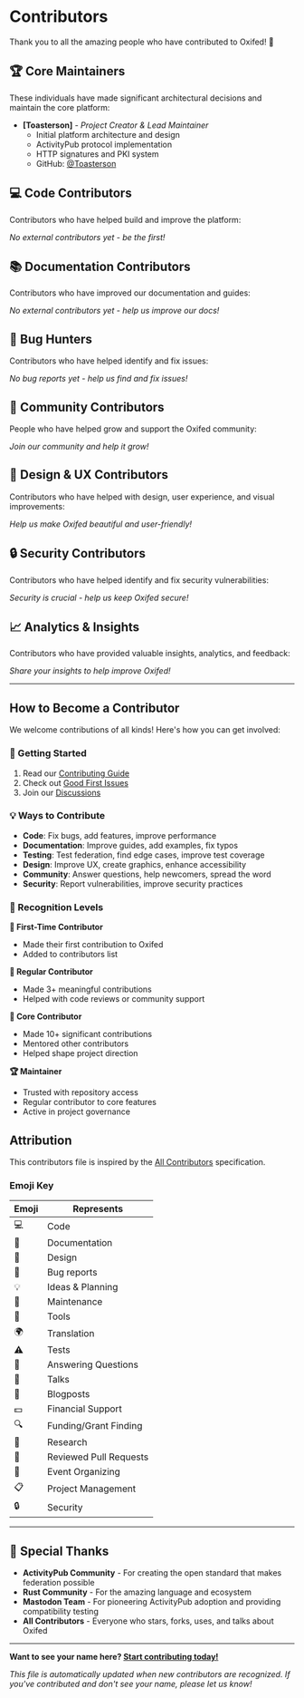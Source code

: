 # Contributors

Thank you to all the amazing people who have contributed to Oxifed! 🎉

## 🏆 Core Maintainers

These individuals have made significant architectural decisions and maintain the core platform:

- **[Toasterson]** - *Project Creator & Lead Maintainer*
  - Initial platform architecture and design
  - ActivityPub protocol implementation
  - HTTP signatures and PKI system
  - GitHub: [@Toasterson](https://github.com/Toasterson)

## 💻 Code Contributors

Contributors who have helped build and improve the platform:

<!-- This section will be automatically updated -->
_No external contributors yet - be the first!_

## 📚 Documentation Contributors

Contributors who have improved our documentation and guides:

<!-- This section will be automatically updated -->
_No external contributors yet - help us improve our docs!_

## 🐛 Bug Hunters

Contributors who have helped identify and fix issues:

<!-- This section will be automatically updated -->
_No bug reports yet - help us find and fix issues!_

## 🌟 Community Contributors

People who have helped grow and support the Oxifed community:

<!-- This section will be automatically updated -->
_Join our community and help it grow!_

## 🎨 Design & UX Contributors

Contributors who have helped with design, user experience, and visual improvements:

<!-- This section will be automatically updated -->
_Help us make Oxifed beautiful and user-friendly!_

## 🔒 Security Contributors

Contributors who have helped identify and fix security vulnerabilities:

<!-- This section will be automatically updated -->
_Security is crucial - help us keep Oxifed secure!_

## 📈 Analytics & Insights

Contributors who have provided valuable insights, analytics, and feedback:

<!-- This section will be automatically updated -->
_Share your insights to help improve Oxifed!_

---

## How to Become a Contributor

We welcome contributions of all kinds! Here's how you can get involved:

### 🚀 Getting Started
1. Read our [Contributing Guide](.github/CONTRIBUTING.md)
2. Check out [Good First Issues](https://github.com/Toasterson/oxifed/labels/good%20first%20issue)
3. Join our [Discussions](https://github.com/Toasterson/oxifed/discussions)

### 💡 Ways to Contribute
- **Code**: Fix bugs, add features, improve performance
- **Documentation**: Improve guides, add examples, fix typos
- **Testing**: Test federation, find edge cases, improve test coverage
- **Design**: Improve UX, create graphics, enhance accessibility
- **Community**: Answer questions, help newcomers, spread the word
- **Security**: Report vulnerabilities, improve security practices

### 🏅 Recognition Levels

**🌱 First-Time Contributor**
- Made their first contribution to Oxifed
- Added to contributors list

**🌿 Regular Contributor** 
- Made 3+ meaningful contributions
- Helped with code reviews or community support

**🌳 Core Contributor**
- Made 10+ significant contributions
- Mentored other contributors
- Helped shape project direction

**🏆 Maintainer**
- Trusted with repository access
- Regular contributor to core features
- Active in project governance

## Attribution

This contributors file is inspired by the [All Contributors](https://github.com/all-contributors/all-contributors) specification.

### Emoji Key

| Emoji | Represents |
|-------|------------|
| 💻 | Code |
| 📖 | Documentation |
| 🎨 | Design |
| 🐛 | Bug reports |
| 💡 | Ideas & Planning |
| 🚧 | Maintenance |
| 🔧 | Tools |
| 🌍 | Translation |
| ⚠️ | Tests |
| 💬 | Answering Questions |
| 📢 | Talks |
| 📝 | Blogposts |
| 💵 | Financial Support |
| 🔍 | Funding/Grant Finding |
| 🤔 | Research |
| 👀 | Reviewed Pull Requests |
| 📆 | Event Organizing |
| 📋 | Project Management |
| 🔒 | Security |

---

## 💖 Special Thanks

- **ActivityPub Community** - For creating the open standard that makes federation possible
- **Rust Community** - For the amazing language and ecosystem
- **Mastodon Team** - For pioneering ActivityPub adoption and providing compatibility testing
- **All Contributors** - Everyone who stars, forks, uses, and talks about Oxifed

---

**Want to see your name here? [Start contributing today!](.github/CONTRIBUTING.md)**

*This file is automatically updated when new contributors are recognized. If you've contributed and don't see your name, please let us know!*